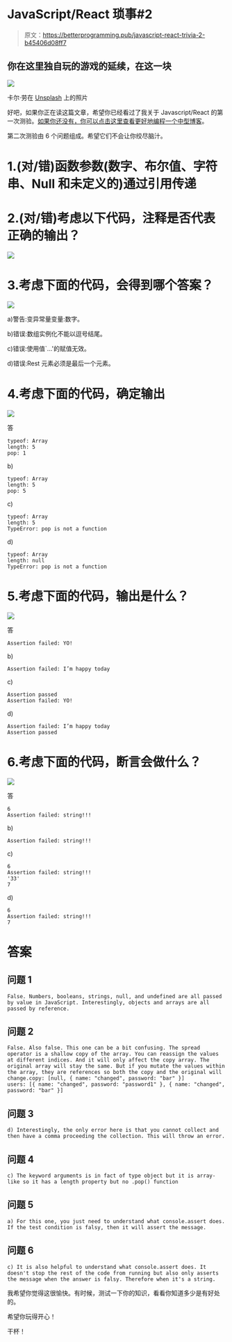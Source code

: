 # JavaScript/React 琐事#2

> 原文：<https://betterprogramming.pub/javascript-react-trivia-2-b45406d08ff7>

## 你在这里独自玩的游戏的延续，在这一块

![](img/44167fab9f02a91a8e2a0efdd64e06b1.png)

卡尔·劳在 [Unsplash](https://unsplash.com?utm_source=medium&utm_medium=referral) 上的照片

好吧，如果你正在读这篇文章，希望你已经看过了我关于 Javascript/React 的第一次测验。[如果你还没有，你可以点击这里查看更好地编程一个中型博客](https://medium.com/better-programming/javascript-react-trivia-4886795e8db7)。

第二次测验由 6 个问题组成。希望它们不会让你绞尽脑汁。

# 1.(对/错)函数参数(数字、布尔值、字符串、Null 和未定义的)通过引用传递

# 2.(对/错)考虑以下代码，注释是否代表正确的输出？

![](img/88840b4fda94633916dcbe4f1372b1af.png)

# 3.考虑下面的代码，会得到哪个答案？

![](img/b56fb9ed22f8d13c67d648f026b33e6c.png)

a)警告:变异常量变量:数字。

b)错误:数组实例化不能以逗号结尾。

c)错误:使用值`…'的赋值无效。

d)错误:Rest 元素必须是最后一个元素。

# 4.考虑下面的代码，确定输出

![](img/27041fb869c1c873802939aaec09ac29.png)

答

```
typeof: Array
length: 5
pop: 1
```

b)

```
typeof: Array
length: 5
pop: 5
```

c)

```
typeof: Array
length: 5
TypeError: pop is not a function
```

d)

```
typeof: Array
length: null
TypeError: pop is not a function
```

# 5.考虑下面的代码，输出是什么？

![](img/82f5013b47308537f42bcacc831f0667.png)

答

```
Assertion failed: YO!
```

b)

```
Assertion failed: I’m happy today
```

c)

```
Assertion passed
Assertion failed: YO!
```

d)

```
Assertion failed: I’m happy today
Assertion passed
```

# 6.考虑下面的代码，断言会做什么？

![](img/576d7ca99130ccd41eb1c6bea7e521a3.png)

答

```
6
Assertion failed: string!!!
```

b)

```
Assertion failed: string!!!
```

c)

```
6
Assertion failed: string!!!
'33'
7
```

d)

```
6
Assertion failed: string!!!
7
```

# 答案

## 问题 1

```
False. Numbers, booleans, strings, null, and undefined are all passed by value in JavaScript. Interestingly, objects and arrays are all passed by reference.
```

## 问题 2

```
False. Also false. This one can be a bit confusing. The spread operator is a shallow copy of the array. You can reassign the values at different indices. And it will only affect the copy array. The original array will stay the same. But if you mutate the values within the array, they are references so both the copy and the original will change.copy: [null, { name: "changed", password: "bar" }]
users: [{ name: "changed", password: "password1" }, { name: "changed", password: "bar" }]
```

## 问题 3

```
d) Interestingly, the only error here is that you cannot collect and then have a comma proceeding the collection. This will throw an error.
```

## 问题 4

```
c) The keyword arguments is in fact of type object but it is array-like so it has a length property but no .pop() function
```

## 问题 5

```
a) For this one, you just need to understand what console.assert does. If the test condition is falsy, then it will assert the message.
```

## 问题 6

```
c) It is also helpful to understand what console.assert does. It doesn't stop the rest of the code from running but also only asserts the message when the answer is falsy. Therefore when it's a string.
```

我希望你觉得这很愉快。有时候，测试一下你的知识，看看你知道多少是有好处的。

希望你玩得开心！

干杯！